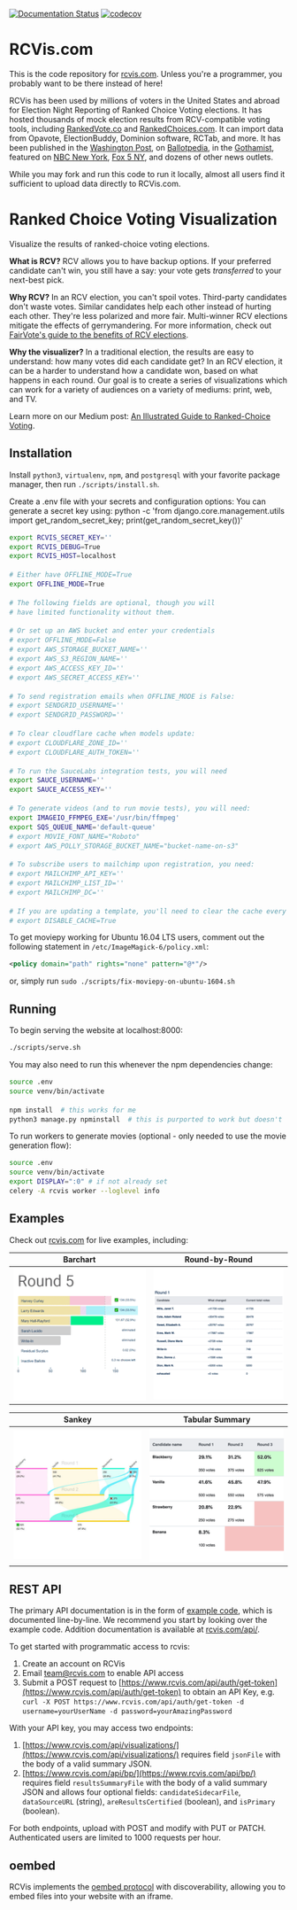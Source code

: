 [![Documentation Status](https://readthedocs.org/projects/rcvis/badge/?version=latest)](https://rcvis.readthedocs.io/en/latest/?badge=latest) [![codecov](https://codecov.io/gh/artoonie/rcvis/branch/main/graph/badge.svg)](https://codecov.io/gh/artoonie/rcvis)

# RCVis.com
This is the code repository for [rcvis.com](https://www.rcvis.com). Unless you're a programmer, you probably want to be there instead of here!

RCVis has been used by millions of voters in the United States and abroad for Election Night Reporting of Ranked Choice Voting elections.
It has hosted thousands of mock election results from RCV-compatible voting tools, including [RankedVote.co](https://RankedVote.co) and [RankedChoices.com](https://RankedChoices.com).
It can import data from Opavote, ElectionBuddy, Dominion software, RCTab, and more.
It has been published in the [Washington Post](https://www.washingtonpost.com/dc-md-va/2023/06/23/arlington-county-board-democratic-primary-election-results/), on [Ballotpedia](https://ballotpedia.org/June_22,_2021,_election_results), in the [Gothamist](https://gothamist.com/arts-entertainment/big-apple-book-ballot-results-best-nyc-book), featured on [NBC New York](https://www.nbcnewyork.com/news/politics/adams-garcia-wnbc-poll-nyc-mayor/3104963/), [Fox 5 NY](https://www.fox5ny.com/video/940333), and dozens of other news outlets.

While you may fork and run this code to run it locally, almost all users find it sufficient to upload data directly to RCVis.com.

# Ranked Choice Voting Visualization
Visualize the results of ranked-choice voting elections.

**What is RCV?** RCV allows you to have backup options. If your preferred candidate can't win, you still have a say: your vote gets _transferred_ to your next-best pick.

**Why RCV?** In an RCV election, you can't spoil votes. Third-party candidates don't waste votes. Similar candidates help each other instead of hurting each other. They're less polarized and more fair. Multi-winner RCV elections mitigate the effects of gerrymandering. For more information, check out [FairVote's guide to the benefits of RCV elections](https://www.fairvote.org/rcv#rcvbenefits).

**Why the visualizer?** In a traditional election, the results are easy to understand: how many votes did each candidate get? In an RCV election, it can be a harder to understand how a candidate won, based on what happens in each round. Our goal is to create a series of visualizations which can work for a variety of audiences on a variety of mediums: print, web, and TV.

Learn more on our Medium post: [An Illustrated Guide to Ranked-Choice Voting](https://medium.com/@armin.samii/an-illustrated-guide-to-ranked-choice-voting-4ce3c5fe73f9).

## Installation
Install `python3`, `virtualenv`, `npm`, and `postgresql` with your favorite package manager, then run `./scripts/install.sh`.

Create a .env file with your secrets and configuration options:
You can generate a secret key using:
python -c 'from django.core.management.utils import get_random_secret_key; print(get_random_secret_key())'

```bash
export RCVIS_SECRET_KEY=''
export RCVIS_DEBUG=True
export RCVIS_HOST=localhost

# Either have OFFLINE_MODE=True
export OFFLINE_MODE=True

# The following fields are optional, though you will
# have limited functionality without them.

# Or set up an AWS bucket and enter your credentials
# export OFFLINE_MODE=False
# export AWS_STORAGE_BUCKET_NAME=''
# export AWS_S3_REGION_NAME=''
# export AWS_ACCESS_KEY_ID=''
# export AWS_SECRET_ACCESS_KEY=''

# To send registration emails when OFFLINE_MODE is False:
# export SENDGRID_USERNAME=''
# export SENDGRID_PASSWORD=''

# To clear cloudflare cache when models update:
# export CLOUDFLARE_ZONE_ID=''
# export CLOUDFLARE_AUTH_TOKEN=''

# To run the SauceLabs integration tests, you will need
export SAUCE_USERNAME=''
export SAUCE_ACCESS_KEY=''

# To generate videos (and to run movie tests), you will need:
export IMAGEIO_FFMPEG_EXE='/usr/bin/ffmpeg'
export SQS_QUEUE_NAME='default-queue'
# export MOVIE_FONT_NAME="Roboto"
# export AWS_POLLY_STORAGE_BUCKET_NAME="bucket-name-on-s3"

# To subscribe users to mailchimp upon registration, you need:
# export MAILCHIMP_API_KEY=''
# export MAILCHIMP_LIST_ID=''
# export MAILCHIMP_DC=''

# If you are updating a template, you'll need to clear the cache every time or set:
# export DISABLE_CACHE=True

```

To get moviepy working for Ubuntu 16.04 LTS users, comment out the following statement in `/etc/ImageMagick-6/policy.xml`:
```xml
<policy domain="path" rights="none" pattern="@*"/>
```
or, simply run `sudo ./scripts/fix-moviepy-on-ubuntu-1604.sh`

## Running
To begin serving the website at localhost:8000:
```bash
./scripts/serve.sh
```

You may also need to run this whenever the npm dependencies change:
```bash
source .env
source venv/bin/activate

npm install  # this works for me
python3 manage.py npminstall  # this is purported to work but doesn't
```

To run workers to generate movies (optional - only needed to use the movie generation flow):
```bash
source .env
source venv/bin/activate
export DISPLAY=":0" # if not already set
celery -A rcvis worker --loglevel info
```

## Examples
Check out [rcvis.com](https://www.rcvis.com) for live examples, including:

| Barchart | Round-by-Round |
| --- | --- |
| ![Barchart](static/visualizer/icon_interactivebar.gif "Interactive Barchart") | ![Round-by-Round](static/visualizer/icon_interactiveroundbyround.gif "Round-by-Round") |

| Sankey | Tabular Summary |
| --- | --- |
| ![Sankey](static/visualizer/icon_sankey.jpg "Sankey") | ![Tabular Summaries](static/visualizer/icon_singletable.png "Tabular Summaries") |

## REST API
The primary API documentation is in the form of [example code](visualizer/tests/testRestApiExampleCode.py), which is documented line-by-line.
We recommend you start by looking over the example code.
Addition documentation is available at [rcvis.com/api/](https://www.rcvis.com/api/).

To get started with programmatic access to rcvis:

1. Create an account on RCVis
2. Email team@rcvis.com to enable API access
3. Submit a POST request to [https://www.rcvis.com/api/auth/get-token](https://www.rcvis.com/api/auth/get-token) to obtain an API Key, e.g. `curl -X POST https://www.rcvis.com/api/auth/get-token -d username=yourUserName -d password=yourAmazingPassword`

With your API key, you may access two endpoints:
1. [https://www.rcvis.com/api/visualizations/](https://www.rcvis.com/api/visualizations/) requires field `jsonFile` with the body of a valid summary JSON.
2. [https://www.rcvis.com/api/bp/](https://www.rcvis.com/api/bp/) requires field `resultsSummaryFile` with the body of a valid summary JSON and allows four optional fields: `candidateSidecarFile`, `dataSourceURL` (string), `areResultsCertified` (boolean), and `isPrimary` (boolean).

For both endpoints, upload with POST and modify with PUT or PATCH. Authenticated users are limited to 1000 requests per hour.

## oembed
RCVis implements the [oembed protocol](http://www.oembed.com) with discoverability, allowing you to embed files into your website with an iframe.
